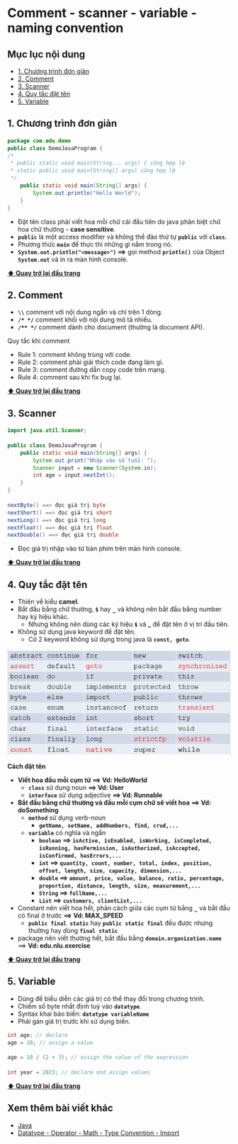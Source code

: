 # Comment - scanner - variable - naming convention

## Mục lục nội dung

- [1. Chương trình đơn giản](#1-chương-trình-đơn-giản)
- [2. Comment](#2-comment)
- [3. Scanner](#3-scanner)
- [4. Quy tắc đặt tên](#4-quy-tắc-đặt-tên)
- [5. Variable](#5-variable)

## 1. Chương trình đơn giản

```java
package com.edu.demo
public class DemoJavaProgram {
/*
 * public static void main(String... args) { cũng hợp lệ
 * static public void main(String[] args) cũng hợp lệ
 */
    public static void main(String[] args) {
        System.out.println("Hello World");
    }
}
```

- Đặt tên class phải viết hoa mỗi chữ cái đầu tiên do java phân biệt chữ hoa chữ thường - **case sensitive**.
- **`public`** là một access modifier và không thể đảo thứ tự **`public`** với **`class`**.
- Phương thức **`main`** để thực thi những gì nằm trong nó.
- **`System.out.println("<message>")` ==>** gọi method **`println()`** của Object **`System.out`** và in ra màn hình console.

**[⬆ Quay trở lại đầu trang](#mục-lục-nội-dung)**

## 2. Comment

- **`\\`** comment với nội dung ngắn và chỉ trên 1 dòng.
- **`/* */`** comment khối với nội dung mô tả nhiều.
- **`/** */`** comment dành cho document (thường là document API).

Quy tắc khi comment

- Rule 1: comment không trùng với code.
- Rule 2: comment phải giải thích code đang làm gì.
- Rule 3: comment đường dẫn copy code trên mạng.
- Rule 4: comment sau khi fix bug lại.

**[⬆ Quay trở lại đầu trang](#mục-lục-nội-dung)**

## 3. Scanner

```java
import java.util.Scanner;

public class DemoJavaProgram {
    public static void main(String[] args) {
        System.out.print("Nhập vào số tuổi: ");
        Scanner input = new Scanner(System.in);
        int age = input.nextInt();
    }
}

nextByte() ==> đọc giá trị byte
nextShort() ==> đọc giá trị short
nextLong() ==> đọc giá trị long
nextFloat() ==> đọc giá trị float
nextDouble() ==> đọc giá trị double
```

- Đọc giá trị nhập vào từ bàn phím trên màn hình console.

**[⬆ Quay trở lại đầu trang](#mục-lục-nội-dung)**

## 4. Quy tắc đặt tên

- Thiên về kiểu **camel**.
- Bắt đầu bằng chữ thường, **`$`** hay **`_`** và không nên bắt đầu bằng number hay ký hiệu khác.
  - Nhưng không nên dùng các ký hiệu **`$`** và **\_** để đặt tên ở vị trí đầu tiên.
- Không sử dụng java keyword để đặt tên.
  - Có 2 keyword không sử dụng trong java là **`const, goto`**.

![keyword in java](/assets/keyword.jpg)

**Cách đặt tên**

- **Viết hoa đầu mỗi cụm từ ==> Vd: HelloWorld**
  - **`class`** sử dụng noun **==> Vd: User**
  - **`interface`** sử dụng adjective **==> Vd: Runnable**
- **Bắt đầu bằng chữ thường và đầu mỗi cụm chữ sẽ viết hoa ==> Vd: doSomething**
  - **`method`** sử dụng verb-noun
    - **`getName, setName, addNumbers, find, crud,...`**
  - **`variable`** có nghĩa và ngắn
    - **`boolean` ==> `isActive, isEnabled, isWorking, isCompleted, isRunning, hasPermission, isAuthorized, isAccepted, isConfirmed, hasErrors,...`**
    - **`int` ==> `quantity, count, number, total, index, position, offset, length, size, capacity, dimension,...`**
    - **`double` ==> `amount, price, value, balance, ratio, percentage, proportion, distance, length, size, measurement,...`**
    - **`String` ==> `fullName,...`**
    - **`List` ==> `customers, clientList,...`**
- Constant nên viết hoa hết, phân cách giữa các cụm từ bằng **`_`** và bắt đầu có final ở trước **==> Vd: MAX_SPEED**
  - **`public final static`** hay **`public static final`** đều được nhưng thường hay dùng **`final static`**
- package nên viết thường hết, bắt đầu bằng **`domain.organization.name`** ==> **Vd: edu.nlu.exercise**

**[⬆ Quay trở lại đầu trang](#mục-lục-nội-dung)**

## 5. Variable

- Dùng để biểu diễn các giá trị có thể thay đổi trong chương trình.
- Chiếm số byte nhất định tuỳ vào **`datatype`**.
- Syntax khai báo biến: **`datatype variableName`**
- Phải gán giá trị trước khi sử dụng biến.

```java
int age; // declare
age = 10; // assign a value

age = 10 / (2 + 3); // assign the value of the expression

int year = 2023; // declare and assign values
```

**[⬆ Quay trở lại đầu trang](#mục-lục-nội-dung)**

## Xem thêm bài viết khác

- [Java](day3.md)
- [Datatype - Operator - Math - Type Convention - Import](day5.md)
